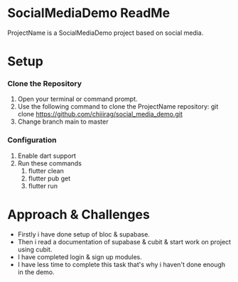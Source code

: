 # SocialMediaDemo ReadMe
ProjectName is a SocialMediaDemo project based on social media.

# Setup
### Clone the Repository
1. Open your terminal or command prompt.
2. Use the following command to clone the ProjectName repository:
   git clone https://github.com/chiiirag/social_media_demo.git
3. Change branch main to master

### Configuration
1. Enable dart support
2. Run these commands 
   1. flutter clean
   2. flutter pub get
   3. flutter run



# Approach & Challenges

- Firstly i have done setup of bloc & supabase.
- Then i read a documentation of supabase & cubit & start work on project using cubit.
- I have completed login & sign up modules.
- I have less time to complete this task that's why i haven't done enough in the demo.
